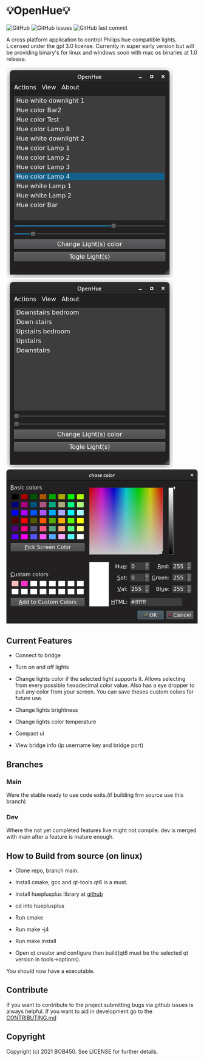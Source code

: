 # 💡OpenHue💡

![GitHub](https://img.shields.io/github/license/BOB450/OpenHue?logoColor=blue)  ![GitHub issues](https://img.shields.io/github/issues/BOB450/OpenHue)  ![GitHub last commit](https://img.shields.io/github/last-commit/BOB450/OpenHue)

A cross platform application to control Philips hue compatible lights.
Licensed under the gpl 3.0 license. Currently in super early version but will be providing binary's for linux and windows soon with mac os binaries at 1.0 release.

![OpenHue1](imgs/OpenHue3.png)![OpenHue1](imgs/OpenHue4.png)![OpenHue1](imgs/color_selection.png)

## Current Features

- Connect to bridge

- Turn on and off lights

- Change lights color if the selected light supports it. Allows selecting from every possible hexadecimal color value. Also has a eye dropper to pull any color from your screen. You can save theses custom colors for future use.

- Change lights brightness

- Change lights color temperature

- Compact ui

- View bridge info  (ip username key and bridge port)

## Branches

### Main

Were the stable ready to use code exits.(if building frm source use this branch)

### Dev

Where the not yet completed features live might not compile. dev is merged with main after a feature is mature enough.

## How to Build from source (on linux)

- Clone repo, branch main.

- Install cmake, gcc and qt-tools qt6 is a must.

- Install hueplusplus library at [github](https://github.com/enwi/hueplusplus)

- cd into hueplusplus

- Run cmake

- Run make -j4

- Run make install

- Open qt creator and configure then build(qt6 must be the selected qt version in tools->options).

You should now have a executable.

## Contribute

If you want to contribute to the project submitting bugs via github issues is always helpful. If you want to aid in development go to the [CONTRIBUTING.md](CONTRIBUTING.md)

## Copyright

Copyright (c) 2021 BOB450. See LICENSE for further details.
